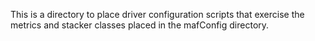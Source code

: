 This is a directory to place driver configuration scripts that exercise the metrics and stacker classes placed in the mafConfig directory. 
